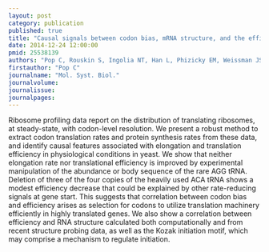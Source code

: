 ```yaml
---
layout: post
category: publication
published: true
title: "Causal signals between codon bias, mRNA structure, and the efficiency of translation and elongation."
date: 2014-12-24 12:00:00
pmid: 25538139
authors: "Pop C, Rouskin S, Ingolia NT, Han L, Phizicky EM, Weissman JS, Koller D"
firstauthor: "Pop C"
journalname: "Mol. Syst. Biol."
journalvolume: 
journalissue: 
journalpages: 
---
```


Ribosome profiling data report on the distribution of translating ribosomes, at steady-state, with codon-level resolution. We present a robust method to extract codon translation rates and protein synthesis rates from these data, and identify causal features associated with elongation and translation efficiency in physiological conditions in yeast. We show that neither elongation rate nor translational efficiency is improved by experimental manipulation of the abundance or body sequence of the rare AGG tRNA. Deletion of three of the four copies of the heavily used ACA tRNA shows a modest efficiency decrease that could be explained by other rate-reducing signals at gene start. This suggests that correlation between codon bias and efficiency arises as selection for codons to utilize translation machinery efficiently in highly translated genes. We also show a correlation between efficiency and RNA structure calculated both computationally and from recent structure probing data, as well as the Kozak initiation motif, which may comprise a mechanism to regulate initiation.


